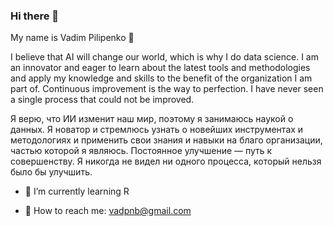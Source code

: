 ### Hi there 👋
My name is Vadim Pilipenko 🙋

I believe that AI will change our world, which is why I do data science. I am an innovator and eager to learn about the latest tools and methodologies and apply my knowledge and skills to the benefit of the organization I am part of. Continuous improvement is the way to perfection. I have never seen a single process that could not be improved.

Я верю, что ИИ изменит наш мир, поэтому я занимаюсь наукой о данных. Я новатор и стремлюсь узнать о новейших инструментах и методологиях и применить свои знания и навыки на благо организации, частью которой я являюсь. Постоянное улучшение — путь к совершенству. Я никогда не видел ни одного процесса, который нельзя было бы улучшить.

- 🌱 I’m currently learning R

- :e-mail: How to reach me: vadpnb@gmail.com

<!--
**VadimPi/VadimPi** is a ✨ _special_ ✨ repository because its `README.md` (this file) appears on your GitHub profile.

Here are some ideas to get you started:

- 🔭 I’m currently working on ...

- 👯 I’m looking to collaborate on ...
- 🤔 I’m looking for help with ...
- 💬 Ask me about ...
- 📫 How to reach me: ...
- 😄 Pronouns: ...
- ⚡ Fun fact: ...
-->
